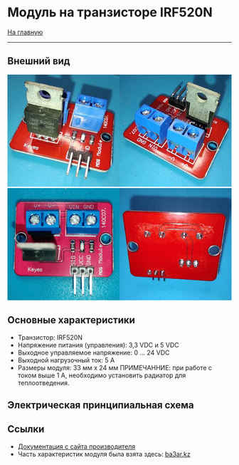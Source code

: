 # Модуль на транзисторе IRF520N
[На главную](../../../../README.md)
___
## Внешний вид
![irf520-module-front-rear-view](images/irf520-module-front-rear-view.JPG)
![irf520-module-top-bottom-view](images/irf520-module-top-bottom-view.JPG)

## Основные характеристики
- Транзистор: IRF520N
- Напряжение питания (управления): 3,3 VDC и 5 VDC
- Выходное управляемое напряжение: 0 … 24 VDC
- Выходной нагрузочный ток: 5 A
- Размеры модуля: 33 мм х 24 мм
ПРИМЕЧАННИЕ: при работе с током выше 1 А, необходимо установить радиатор для теплоотведения.

## Электрическая принципиальная схема

## Ссылки
- [Документация с сайта производителя](https://www.infineon.com/cms/en/product/power/mosfet/n-channel/irf520n/#!documents)
- Часть характеристик модуля была взята здесь: [ba3ar.kz](https://ba3ar.kz/product/modul-irf520-silovoj-klyuch-s-polevym-tranzistorom/)